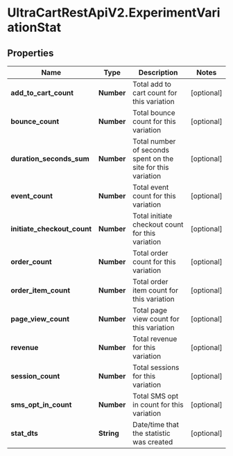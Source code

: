 # UltraCartRestApiV2.ExperimentVariationStat

## Properties
Name | Type | Description | Notes
------------ | ------------- | ------------- | -------------
**add_to_cart_count** | **Number** | Total add to cart count for this variation | [optional] 
**bounce_count** | **Number** | Total bounce count for this variation | [optional] 
**duration_seconds_sum** | **Number** | Total number of seconds spent on the site for this variation | [optional] 
**event_count** | **Number** | Total event count for this variation | [optional] 
**initiate_checkout_count** | **Number** | Total initiate checkout count for this variation | [optional] 
**order_count** | **Number** | Total order count for this variation | [optional] 
**order_item_count** | **Number** | Total order item count for this variation | [optional] 
**page_view_count** | **Number** | Total page view count for this variation | [optional] 
**revenue** | **Number** | Total revenue for this variation | [optional] 
**session_count** | **Number** | Total sessions for this variation | [optional] 
**sms_opt_in_count** | **Number** | Total SMS opt in count for this variation | [optional] 
**stat_dts** | **String** | Date/time that the statistic was created | [optional] 


